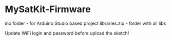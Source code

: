 # MySatKit-Firmware
ino folder - for Arduino Studio based project
libraries.zip - folder with all libs

Update WiFi login and password before upload the sketch!
